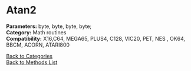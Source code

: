 # Atan2

**Parameters:** byte, byte, byte, byte;  
**Category:** Math routines  
**Compatibility:** X16,C64, MEGA65, PLUS4, C128, VIC20, PET,  NES , OK64, BBCM, ACORN, ATARI800  


[Back to Categories](../categories/math_routines.md)  
[Back to Methods List](../../SUMMARY.md)
